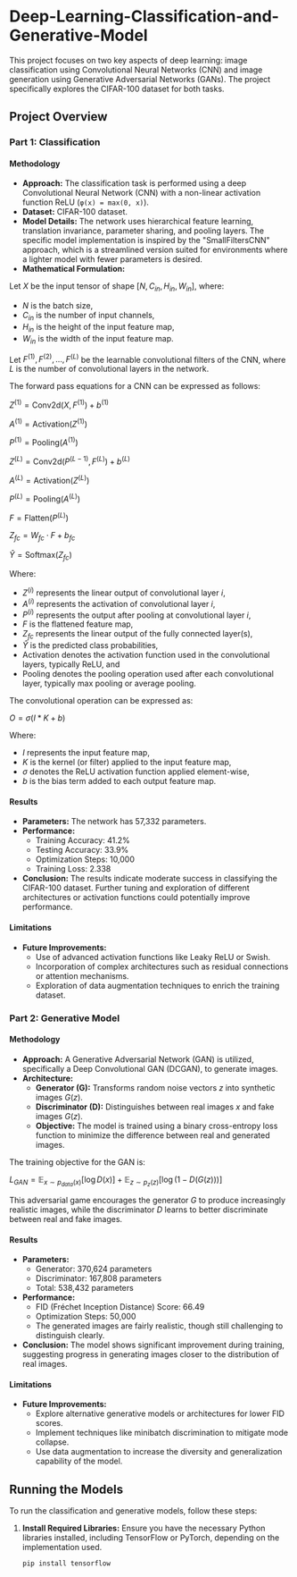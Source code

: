 # Deep-Learning-Classification-and-Generative-Model

This project focuses on two key aspects of deep learning: image classification using Convolutional Neural Networks (CNN) and image generation using Generative Adversarial Networks (GANs). The project specifically explores the CIFAR-100 dataset for both tasks.

## Project Overview

### Part 1: Classification

#### Methodology
- **Approach:** The classification task is performed using a deep Convolutional Neural Network (CNN) with a non-linear activation function ReLU (`φ(x) = max(0, x)`).
- **Dataset:** CIFAR-100 dataset.
- **Model Details:** The network uses hierarchical feature learning, translation invariance, parameter sharing, and pooling layers. The specific model implementation is inspired by the "SmallFiltersCNN" approach, which is a streamlined version suited for environments where a lighter model with fewer parameters is desired.
- **Mathematical Formulation:**

Let $`X`$ be the input tensor of shape $`[N, C_{in}, H_{in}, W_{in}]`$, where:
- $`N`$ is the batch size,
- $`C_{in}`$ is the number of input channels,
- $`H_{in}`$ is the height of the input feature map,
- $`W_{in}`$ is the width of the input feature map.

Let $`F^{(1)}, F^{(2)}, \dots, F^{(L)}`$ be the learnable convolutional filters of the CNN, where $`L`$ is the number of convolutional layers in the network.

The forward pass equations for a CNN can be expressed as follows:

$`
Z^{(1)} = \text{Conv2d}(X, F^{(1)}) + b^{(1)}
`$

$`
A^{(1)} = \text{Activation}(Z^{(1)})
`$

$`
P^{(1)} = \text{Pooling}(A^{(1)})
`$

$`
Z^{(L)} = \text{Conv2d}(P^{(L-1)}, F^{(L)}) + b^{(L)}
`$

$`
A^{(L)} = \text{Activation}(Z^{(L)})
`$

$`
P^{(L)} = \text{Pooling}(A^{(L)})
`$

$`
F = \text{Flatten}(P^{(L)})
`$

$`
Z_{fc} = W_{fc} \cdot F + b_{fc}
`$

$`
\hat{Y} = \text{Softmax}(Z_{fc})
`$

Where:
- $`Z^{(i)}`$ represents the linear output of convolutional layer $`i`$,
- $`A^{(i)}`$ represents the activation of convolutional layer $`i`$,
- $`P^{(i)}`$ represents the output after pooling at convolutional layer $`i`$,
- $`F`$ is the flattened feature map,
- $`Z_{fc}`$ represents the linear output of the fully connected layer(s),
- $`\hat{Y}`$ is the predicted class probabilities,
- Activation denotes the activation function used in the convolutional layers, typically ReLU, and
- Pooling denotes the pooling operation used after each convolutional layer, typically max pooling or average pooling.

The convolutional operation can be expressed as:

$`
O = \sigma(I * K + b)
`$

Where:
- $`I`$ represents the input feature map,
- $`K`$ is the kernel (or filter) applied to the input feature map,
- $`\sigma`$ denotes the ReLU activation function applied element-wise,
- $`b`$ is the bias term added to each output feature map.

#### Results
- **Parameters:** The network has 57,332 parameters.
- **Performance:**
  - Training Accuracy: 41.2%
  - Testing Accuracy: 33.9%
  - Optimization Steps: 10,000
  - Training Loss: 2.338
- **Conclusion:** The results indicate moderate success in classifying the CIFAR-100 dataset. Further tuning and exploration of different architectures or activation functions could potentially improve performance.

#### Limitations
- **Future Improvements:**
  - Use of advanced activation functions like Leaky ReLU or Swish.
  - Incorporation of complex architectures such as residual connections or attention mechanisms.
  - Exploration of data augmentation techniques to enrich the training dataset.

### Part 2: Generative Model

#### Methodology
- **Approach:** A Generative Adversarial Network (GAN) is utilized, specifically a Deep Convolutional GAN (DCGAN), to generate images.
- **Architecture:**
  - **Generator (G):** Transforms random noise vectors $`z`$ into synthetic images $`G(z)`$.
  - **Discriminator (D):** Distinguishes between real images $`x`$ and fake images $`G(z)`$.
  - **Objective:** The model is trained using a binary cross-entropy loss function to minimize the difference between real and generated images.

The training objective for the GAN is:

$`
L_{GAN} = \mathbb{E}_{x \sim p_{data}(x)}[\log D(x)] + \mathbb{E}_{z \sim p_z(z)}[\log(1 - D(G(z)))]
`$

This adversarial game encourages the generator $`G`$ to produce increasingly realistic images, while the discriminator $`D`$ learns to better discriminate between real and fake images.

#### Results
- **Parameters:**
  - Generator: 370,624 parameters
  - Discriminator: 167,808 parameters
  - Total: 538,432 parameters
- **Performance:**
  - FID (Fréchet Inception Distance) Score: 66.49
  - Optimization Steps: 50,000
  - The generated images are fairly realistic, though still challenging to distinguish clearly.
- **Conclusion:** The model shows significant improvement during training, suggesting progress in generating images closer to the distribution of real images.

#### Limitations
- **Future Improvements:**
  - Explore alternative generative models or architectures for lower FID scores.
  - Implement techniques like minibatch discrimination to mitigate mode collapse.
  - Use data augmentation to increase the diversity and generalization capability of the model.

## Running the Models

To run the classification and generative models, follow these steps:

1. **Install Required Libraries:** Ensure you have the necessary Python libraries installed, including TensorFlow or PyTorch, depending on the implementation used.
   ```bash
   pip install tensorflow
